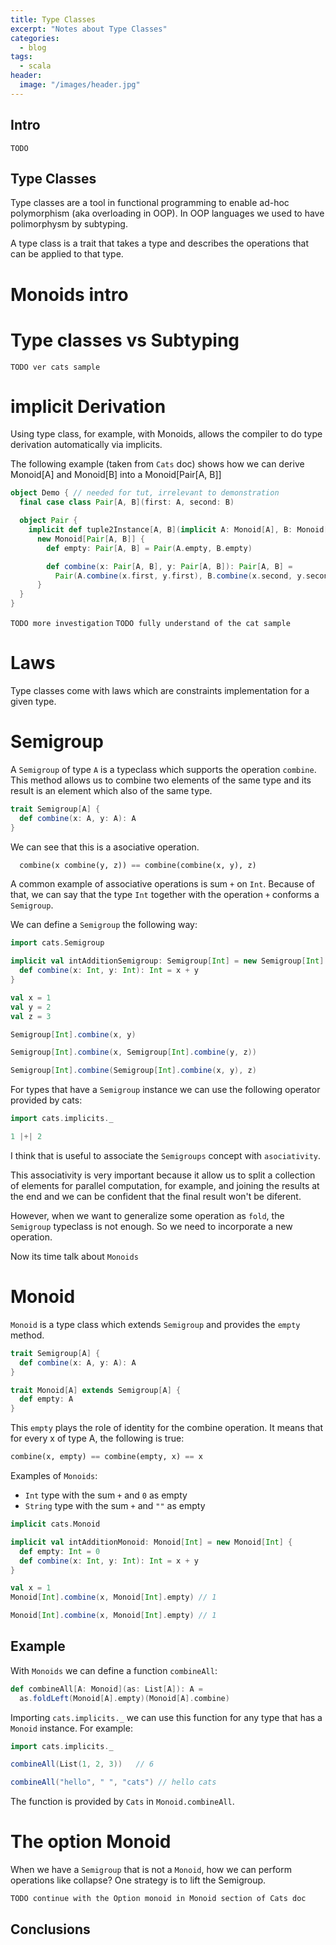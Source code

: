 ```yaml
---
title: Type Classes
excerpt: "Notes about Type Classes"
categories:
  - blog
tags:
  - scala
header:
  image: "/images/header.jpg"
---
```


## Intro

`TODO`

## Type Classes

Type classes are a tool in functional programming to enable ad-hoc polymorphism (aka overloading in OOP). In OOP languages we used to have polimorphysm by subtyping.

A type class is a trait that takes a type and describes the operations that can be applied to that type.

# Monoids intro

# Type classes vs Subtyping

`TODO ver cats sample`

# implicit Derivation

Using type class, for example, with Monoids, allows the compiler to do type derivation automatically via implicits.

The following example (taken from `Cats` doc) shows how we can derive Monoid[A] and Monoid[B] into a Monoid[Pair[A, B]]

``` scala
object Demo { // needed for tut, irrelevant to demonstration
  final case class Pair[A, B](first: A, second: B)

  object Pair {
    implicit def tuple2Instance[A, B](implicit A: Monoid[A], B: Monoid[B]): Monoid[Pair[A, B]] =
      new Monoid[Pair[A, B]] {
        def empty: Pair[A, B] = Pair(A.empty, B.empty)

        def combine(x: Pair[A, B], y: Pair[A, B]): Pair[A, B] =
          Pair(A.combine(x.first, y.first), B.combine(x.second, y.second))
      }
  }
}
```

`TODO more investigation`
`TODO fully understand of the cat sample`

# Laws

Type classes come with laws which are constraints implementation for a given type.

# Semigroup

A `Semigroup` of type `A` is a typeclass which supports the operation `combine`. This method allows us to combine two elements of the same type and its result is an element which also of the same type.

``` scala
trait Semigroup[A] {
  def combine(x: A, y: A): A
}
```

We can see that this is a asociative operation.

``` python
  combine(x combine(y, z)) == combine(combine(x, y), z)
```

A common example of associative operations is sum `+` on `Int`. Because of that, we can say that the type `Int` together with the operation `+` conforms a `Semigroup`.

We can define a `Semigroup` the following way:

``` scala
import cats.Semigroup

implicit val intAdditionSemigroup: Semigroup[Int] = new Semigroup[Int] {
  def combine(x: Int, y: Int): Int = x + y
}

val x = 1
val y = 2
val z = 3

Semigroup[Int].combine(x, y)

Semigroup[Int].combine(x, Semigroup[Int].combine(y, z))

Semigroup[Int].combine(Semigroup[Int].combine(x, y), z)
```

For types that have a `Semigroup` instance we can use the following operator provided by cats:

``` scala
import cats.implicits._

1 |+| 2
```

I think that is useful to associate the `Semigroups` concept with `asociativity`.

This associativity is very important because it allow us to split a collection of elements for parallel computation, for example, and joining the results at the end and we can be confident that the final result won't be diferent.

However, when we want to generalize some operation as `fold`, the `Semigroup` typeclass is not enough. So we need to incorporate a new operation. 

Now its time talk about `Monoids`

# Monoid

`Monoid` is a type class which extends `Semigroup` and provides the `empty` method.

``` scala
trait Semigroup[A] {
  def combine(x: A, y: A): A
}

trait Monoid[A] extends Semigroup[A] {
  def empty: A
}
```

This `empty` plays the role of identity for the combine operation. It means that for every x of type A, the following is true:

``` python
combine(x, empty) == combine(empty, x) == x
```

Examples of `Monoids`:

* `Int` type with the sum `+` and `0` as empty
* `String` type with the sum `+` and `""` as empty

``` scala
implicit cats.Monoid

implicit val intAdditionMonoid: Monoid[Int] = new Monoid[Int] {
  def empty: Int = 0
  def combine(x: Int, y: Int): Int = x + y
}

val x = 1
Monoid[Int].combine(x, Monoid[Int].empty) // 1

Monoid[Int].combine(x, Monoid[Int].empty) // 1
```

## Example

With `Monoids` we can define a function `combineAll`:

``` scala
def combineAll[A: Monoid](as: List[A]): A =
  as.foldLeft(Monoid[A].empty)(Monoid[A].combine)
```

Importing `cats.implicits._` we can use this function for any type that has a `Monoid` instance. For example:

``` scala
import cats.implicits._

combineAll(List(1, 2, 3))   // 6

combineAll("hello", " ", "cats") // hello cats
```

The function is provided by `Cats` in `Monoid.combineAll`.

# The option Monoid

When we have a `Semigroup` that is not a `Monoid`, how we can perform operations like collapse? One strategy is to lift the Semigroup.

`TODO continue with the Option monoid in Monoid section of Cats doc`
## Conclusions